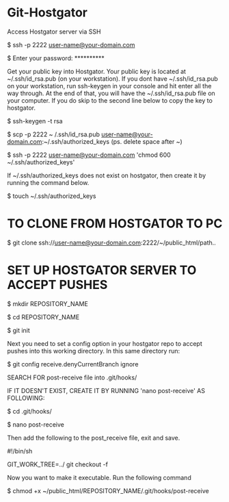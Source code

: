 # Git-Hostgator

Access Hostgator server via SSH

$ ssh -p 2222 user-name@your-domain.com

$ Enter your password: **********


Get your public key into Hostgator. Your public key is located at ~/.ssh/id_rsa.pub (on your workstation). If you dont have 
~/.ssh/id_rsa.pub on your workstation, run ssh-keygen in your console and hit enter all the way through. At the end of that, you will 
have the ~/.ssh/id_rsa.pub file on your computer. If you do skip to the second line below to copy the key to hostgator.


$ ssh-keygen -t rsa

$ scp -p 2222 ~ /.ssh/id_rsa.pub user-name@your-domain.com:~/.ssh/authorized_keys   (ps. delete space after ~)

$ ssh -p 2222 user-name@your-domain.com 'chmod 600 ~/.ssh/authorized_keys'

If ~/.ssh/authorized_keys does not exist on hostgator, then create it by running the command below.

$ touch ~/.ssh/authorized_keys

# TO CLONE FROM HOSTGATOR TO PC

$ git clone ssh://user-name@your-domain.com:2222/~/public_html/path..


# SET UP HOSTGATOR SERVER TO ACCEPT PUSHES

$ mkdir REPOSITORY_NAME

$ cd REPOSITORY_NAME

$ git init

Next you need to set a config option in your hostgator repo to accept pushes into this working directory. In this same directory run:

$ git config receive.denyCurrentBranch ignore



SEARCH FOR post-receive file into .git/hooks/

IF IT DOESN'T EXIST, CREATE IT BY RUNNING 'nano post-receive' AS FOLLOWING:

$ cd .git/hooks/

$ nano post-receive

Then add the following to the post_receive file, exit and save.

#!/bin/sh

GIT_WORK_TREE=../ git checkout -f


Now you want to make it executable. Run the following command

$ chmod +x ~/public_html/REPOSITORY_NAME/.git/hooks/post-receive



